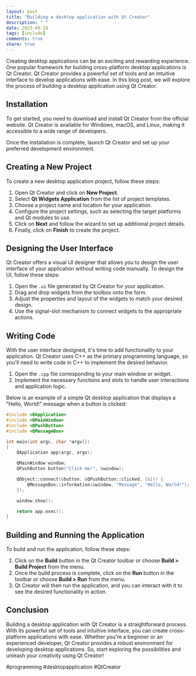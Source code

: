 ```yaml
---
layout: post
title: "Building a desktop application with Qt Creator"
description: " "
date: 2023-09-18
tags: [include]
comments: true
share: true
---
```


Creating desktop applications can be an exciting and rewarding experience. One popular framework for building cross-platform desktop applications is Qt Creator. Qt Creator provides a powerful set of tools and an intuitive interface to develop applications with ease. In this blog post, we will explore the process of building a desktop application using Qt Creator.

## Installation

To get started, you need to download and install Qt Creator from the official website. Qt Creator is available for Windows, macOS, and Linux, making it accessible to a wide range of developers.

Once the installation is complete, launch Qt Creator and set up your preferred development environment.

## Creating a New Project

To create a new desktop application project, follow these steps:

1. Open Qt Creator and click on **New Project**.
2. Select **Qt Widgets Application** from the list of project templates.
3. Choose a project name and location for your application.
4. Configure the project settings, such as selecting the target platforms and Qt modules to use.
5. Click on **Next** and follow the wizard to set up additional project details.
6. Finally, click on **Finish** to create the project.

## Designing the User Interface

Qt Creator offers a visual UI designer that allows you to design the user interface of your application without writing code manually. To design the UI, follow these steps:

1. Open the `.ui` file generated by Qt Creator for your application.
2. Drag and drop widgets from the toolbox onto the form.
3. Adjust the properties and layout of the widgets to match your desired design.
4. Use the signal-slot mechanism to connect widgets to the appropriate actions.

## Writing Code

With the user interface designed, it's time to add functionality to your application. Qt Creator uses C++ as the primary programming language, so you'll need to write code in C++ to implement the desired behavior.

1. Open the `.cpp` file corresponding to your main window or widget.
2. Implement the necessary functions and slots to handle user interactions and application logic.

Below is an example of a simple Qt desktop application that displays a "Hello, World!" message when a button is clicked:

```cpp
#include <QApplication>
#include <QMainWindow>
#include <QPushButton>
#include <QMessageBox>

int main(int argc, char *argv[])
{
    QApplication app(argc, argv);

    QMainWindow window;
    QPushButton button("Click me!", &window);

    QObject::connect(&button, &QPushButton::clicked, [&]() {
        QMessageBox::information(&window, "Message", "Hello, World!");
    });

    window.show();

    return app.exec();
}
```

## Building and Running the Application

To build and run the application, follow these steps:

1. Click on the **Build** button in the Qt Creator toolbar or choose **Build > Build Project** from the menu.
2. Once the build process is complete, click on the **Run** button in the toolbar or choose **Build > Run** from the menu.
3. Qt Creator will then run the application, and you can interact with it to see the desired functionality in action.

## Conclusion

Building a desktop application with Qt Creator is a straightforward process. With its powerful set of tools and intuitive interface, you can create cross-platform applications with ease. Whether you're a beginner or an experienced developer, Qt Creator provides a robust environment for developing desktop applications. So, start exploring the possibilities and unleash your creativity using Qt Creator!

#programming #desktopapplication #QtCreator
